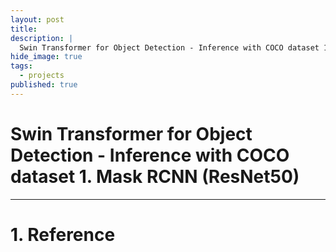 ```yaml
---
layout: post
title: 
description: |
  Swin Transformer for Object Detection - Inference with COCO dataset 1. Mask RCNN (ResNet50)
hide_image: true
tags:
  - projects
published: true
---
```


# Swin Transformer for Object Detection - Inference with COCO dataset 1. Mask RCNN (ResNet50)
* * *

# 1. Reference
